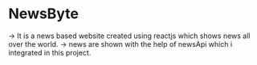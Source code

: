 # NewsByte
-> It is a news based website created using reactjs which shows news all over the world.
-> news are shown with the help of newsApi which i integrated in this project.
